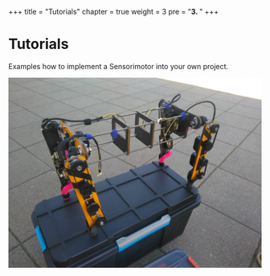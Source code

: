 +++
title = "Tutorials"
chapter = true
weight = 3
pre = "<b>3. </b>"
+++

# Tutorials

Examples how to implement a Sensorimotor into your own project.

![4-beinige Laufplattform "Hannah"](/images/hannah.jpg)